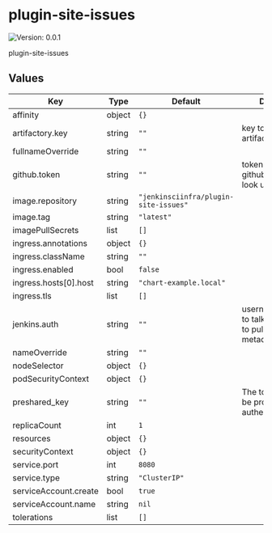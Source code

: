 # plugin-site-issues

![Version: 0.0.1](https://img.shields.io/badge/Version-0.0.1-informational?style=flat-square)

plugin-site-issues

## Values

| Key | Type | Default | Description |
|-----|------|---------|-------------|
| affinity | object | `{}` |  |
| artifactory.key | string | `""` | key to upload to artifactory |
| fullnameOverride | string | `""` |  |
| github.token | string | `""` | token to update github checks and look up commits |
| image.repository | string | `"jenkinsciinfra/plugin-site-issues"` |  |
| image.tag | string | `"latest"` |  |
| imagePullSecrets | list | `[]` |  |
| ingress.annotations | object | `{}` |  |
| ingress.className | string | `""` |  |
| ingress.enabled | bool | `false` |  |
| ingress.hosts[0].host | string | `"chart-example.local"` |  |
| ingress.tls | list | `[]` |  |
| jenkins.auth | string | `""` | username:accesskey to  talk to jenkins apis to pull build metadata |
| nameOverride | string | `""` |  |
| nodeSelector | object | `{}` |  |
| podSecurityContext | object | `{}` |  |
| preshared_key | string | `""` | The token needed to be provided for autherization |
| replicaCount | int | `1` |  |
| resources | object | `{}` |  |
| securityContext | object | `{}` |  |
| service.port | int | `8080` |  |
| service.type | string | `"ClusterIP"` |  |
| serviceAccount.create | bool | `true` |  |
| serviceAccount.name | string | `nil` |  |
| tolerations | list | `[]` |  |

